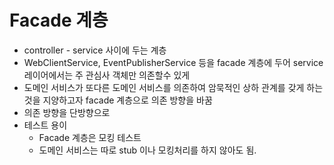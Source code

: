 # Facade 계층
- controller - service 사이에 두는 계층
- WebClientService, EventPublisherService 등을 facade 계층에 두어 service 레이어에서는 주 관심사 객체만 의존할수 있게
- 도메인 서비스가  또다른 도메인 서비스를 의존하여 암묵적인 상하 관계를 갖게 하는것을 지양하고자 facade 계층으로 의존 방향을 바꿈
- 의존 방향을 단방향으로 
- 테스트 용이 
  - Facade 계층은 모킹 테스트 
  - 도메인 서비스는 따로 stub 이나 모킹처리를 하지 않아도 됨.

